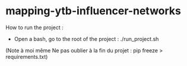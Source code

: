 # mapping-ytb-influencer-networks

How to run the project : 
- Open a bash, go to the root of the project :  ./run_project.sh



 
(Note à moi même Ne pas oublier à la fin du projet : pip freeze > requirements.txt)
